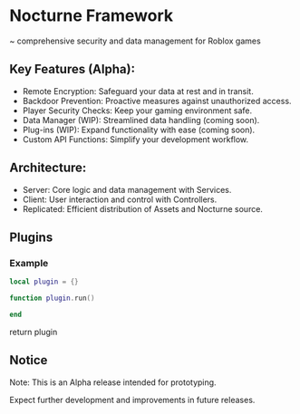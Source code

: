 
# Nocturne Framework
 ~ comprehensive security and data management for Roblox games 

## Key Features (Alpha):
 * Remote Encryption: Safeguard your data at rest and in transit.
 * Backdoor Prevention: Proactive measures against unauthorized access.
 * Player Security Checks: Keep your gaming environment safe.
 * Data Manager (WIP): Streamlined data handling (coming soon).
 * Plug-ins (WIP): Expand functionality with ease (coming soon).
 * Custom API Functions: Simplify your development workflow.
## Architecture:
 * Server: Core logic and data management with Services.
 * Client: User interaction and control with Controllers.
 * Replicated: Efficient distribution of Assets and Nocturne source.
## Plugins 
### Example 
```Lua
local plugin = {}

function plugin.run()

end 
```
return plugin 
## Notice
Note: This is an Alpha release intended for prototyping. 

Expect further development and improvements in future releases.
